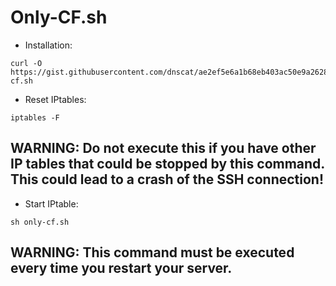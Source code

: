 # Only-CF.sh

- Installation:

```
curl -O https://gist.githubusercontent.com/dnscat/ae2ef5e6a1b68eb403ac50e9a2628042/raw/a3556f68bc6457315735b8e7f2ec8c59cecc9eee/only-cf.sh
```

- Reset IPtables:

```
iptables -F
```
## WARNING: Do not execute this if you have other IP tables that could be stopped by this command. This could lead to a crash of the SSH connection!

- Start IPtable:

```
sh only-cf.sh
```
## WARNING: This command must be executed every time you restart your server.
